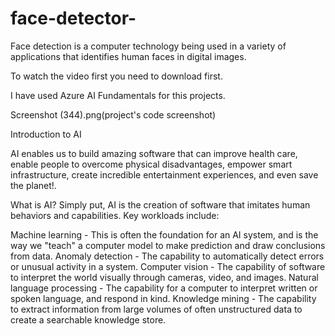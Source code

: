 # face-detector-
Face detection is a computer technology being used in a variety of applications that identifies human faces in digital images.

To watch the video first you need to download first.

I have used Azure AI Fundamentals for this projects.

Screenshot (344).png(project's code screenshot)


Introduction to AI

AI enables us to build amazing software that can improve health care, enable people to overcome physical disadvantages, empower smart infrastructure, create incredible entertainment experiences, and even save the planet!.

What is AI?
Simply put, AI is the creation of software that imitates human behaviors and capabilities. Key workloads include:

Machine learning - This is often the foundation for an AI system, and is the way we "teach" a computer model to make prediction and draw conclusions from data.
Anomaly detection - The capability to automatically detect errors or unusual activity in a system.
Computer vision - The capability of software to interpret the world visually through cameras, video, and images.
Natural language processing - The capability for a computer to interpret written or spoken language, and respond in kind.
Knowledge mining - The capability to extract information from large volumes of often unstructured data to create a searchable knowledge store.
